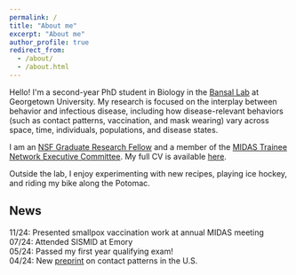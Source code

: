 ```yaml
---
permalink: /
title: "About me"
excerpt: "About me"
author_profile: true
redirect_from: 
  - /about/
  - /about.html
---
```


Hello! I'm a second-year PhD student in Biology in the <a href='http://bansallab.com/'>Bansal Lab</a> at Georgetown University. My research is focused on the interplay between behavior and infectious disease, including how disease-relevant behaviors (such as contact patterns, vaccination, and mask wearing) vary across space, time, individuals, populations, and disease states. 

I am an <a href="https://www.nsfgrfp.org/">NSF Graduate Research Fellow</a> and a member of the <a href="https://midasnetwork.us/midas-student/">MIDAS Trainee Network Executive Committee</a>. My full CV is available [here](/files/taube-cv.pdf).

Outside the lab, I enjoy experimenting with new recipes, playing ice hockey, and riding my bike along the Potomac. 


## News

11/24: Presented smallpox vaccination work at annual MIDAS meeting <br>
07/24: Attended SISMID at Emory <br>
05/24: Passed my first year qualifying exam! <br>
04/24: New <a href="https://doi.org/10.1101/2024.04.26.24306450">preprint</a> on contact patterns in the U.S.
